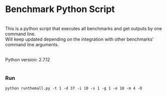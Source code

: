 # Benchmark Python Script
<br />
This is a python script that executes all benchmarks and get outputs by one command line.
<br />
Will keep updated depending on the integration with other benchmarks' command line arguments.
<br />
<br />

Python version: 2.7.12
<br />
<br />
### Run   
    python runthemall.py -t 1 -d 37 -i 10 -s 1 -g 1 -e 10 -m 4 -D
